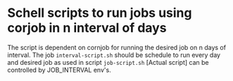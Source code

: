 # Schell scripts to run jobs using corjob in n interval of days

The script is dependent on cornjob for running the desired job on n days of interval.
The job `interval-script.sh` should be schedule to run every day and desired job as used in script `job-script.sh` [Actual script] can be controlled by JOB_INTERVAL env's.

